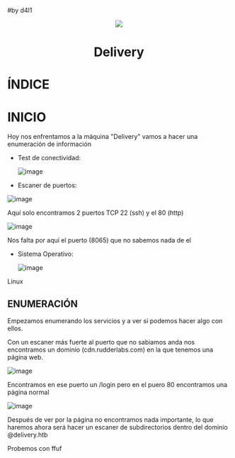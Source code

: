 #by d4l1

<p align="center"><img src="https://github.com/user-attachments/assets/f9990bea-bf1f-4946-adfe-15d92d104bd7"></p>
<h1 align="center">Delivery</h1>

# ÍNDICE

# INICIO

Hoy nos enfrentamos a la máquina "Delivery" vamos a hacer una enumeración de información

- Test de conectividad:

  ![image](https://github.com/user-attachments/assets/a18e0202-b5a5-45f8-8835-a1630e185ada)

- Escaner de puertos:

 ![image](https://github.com/user-attachments/assets/9414c415-c8e5-41d3-9ea8-504601a31926)
 
 Aquí solo encontramos 2 puertos TCP 22 (ssh) y el 80 (http)
 
 ![image](https://github.com/user-attachments/assets/78e659db-43ef-470e-b199-264895b3fa68)
 
Nos falta por aquí el puerto (8065) que no sabemos nada de el 
 
- Sistema Operativo:

  ![image](https://github.com/user-attachments/assets/3a957d2c-25da-485e-a591-bddda8c0593e)

Linux

## ENUMERACIÓN

Empezamos enumerando los servicios y a ver si podemos hacer algo con ellos.

Con un escaner más fuerte al puerto que no sabiamos anda nos encontramos un dominio (cdn.rudderlabs.com) en la que tenemos una página web. 

![image](https://github.com/user-attachments/assets/5aec8b4f-fa65-45c4-8ea4-b389046c7f99)

Encontramos en ese puerto un /login pero en el puero 80 encontramos una página normal

![image](https://github.com/user-attachments/assets/d7d05ca8-2e60-434b-b12f-54664223fcee)

Después de ver por la página no encontramos nada importante, lo que haremos ahora será hacer un escaner de subdirectorios dentro del dominio @delivery.htb

Probemos con ffuf


